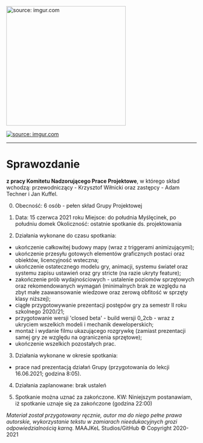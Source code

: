 <a href="https://imgur.com/cGlquD1"><img src="https://i.imgur.com/cGlquD1.png" alt="source: imgur.com" width="316" height="316"></a>

<a href="https://imgur.com/dFrfoUk"><img src="https://i.imgur.com/dFrfoUkm.png" title="source: imgur.com" /></a>

- - - 

# Sprawozdanie

**z pracy Komitetu Nadzorującego Prace Projektowe**, w którego skład wchodzą: przewodniczący - Krzysztof Wiłnicki oraz zastępcy - Adam Techner i Jan Kuffel.

0. Obecność: 6 osób - pełen skład Grupy Projektowej

1. Data: 15 czerwca 2021 roku
Miejsce: do południa Myślęcinek, po południu domek
Okoliczność: ostatnie spotkanie ds. projektowania

2. Działania wykonane do czasu spotkania:
 - ukończenie całkowitej budowy mapy (wraz z triggerami animizującymi);
 - ukończenie przesyłu gotowych elementów graficznych postaci oraz obiektów, licencyjność wsteczna;
 - ukończenie ostatecznego modelu gry, animacji, systemu świateł oraz systemu zapisu ustawień oraz gry stricte (na razie ukryty feature);
 - zakończenie prób wydajnościowych - ustalenie poziomów sprzętowych oraz rekomendowanych wymagań (minimalnych brak ze względu na zbyt małe zaawansowanie wiedzowe oraz zerową obfitość w sprzęty klasy niższej);
 - ciągłe przygotowywanie prezentacji postępów gry za semestr II roku szkolnego 2020/21;
 - przygotowanie wersji 'closed beta' - build wersji 0_2cb - wraz z ukryciem wszelkich modeli i mechanik deweloperskich;
 - montaż i wydanie filmu ukazującego rozgrywkę (zamiast prezentacji samej gry ze względu na ograniczenia sprzętowe);
 - ukończenie wszelkich pozostałych prac.
 
3. Działania wykonane w okresie spotkania:
 - prace nad prezentacją działań Grupy (przygotowania do lekcji 16.06.2021; godzina 8:05).
 
4. Działania zaplanowane:
 brak ustaleń
 
5. Spotkanie można uznać za zakończone.
KW: Niniejszym postanawiam, iż spotkanie uznaje się za zakończone (godzina 22:00)

*Materiał został przygotowany ręcznie, autor ma do niego pełne prawa autorskie, wykorzystanie tekstu w zamiarach nieedukacyjnych grozi odpowiedzialnością karną.*
 MAAJKeL Studios/GitHub © Copyright 2020-2021
